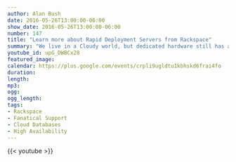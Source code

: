 ```yaml
---
author: Alan Bush
date: 2016-05-26T13:00:00-06:00
show_date: 2016-05-26T13:00:00-06:00
number: 147
title: "Learn more about Rapid Deployment Servers from Rackspace"
summary: "We live in a Cloudy world, but dedicated hardware still has a very strong place in application architecture. We're diving into some of the use cases for dedicated hardware in a cloud environment, and one of the ways we can rapidly deploy that hardware for our customers."
youtube_id: upG_DWBCx28
featured_image:
calendar: https://plus.google.com/events/crpli9ugldtu1kbhskd6frai4fo
duration:
length:
mp3:
ogg:
ogg_length:
tags:
- Rackspace
- Fanatical Support
- Cloud Databases
- High Availability
---
```


<!--more-->

{{< youtube >}}
